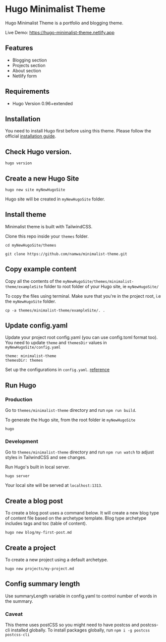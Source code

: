 # Hugo Minimalist Theme

Hugo Minimalist Theme is a portfolio and blogging theme.

Live Demo: https://hugo-minimalist-theme.netlify.app

## Features
- Blogging section
- Projects section
- About section
- Netlify form

## Requirements
- Hugo Version 0.96+extended

## Installation

You need to install Hugo first before using this theme.
Please follow the official [installation guide](https://gohugo.io/getting-started/installing/).

## Check Hugo version.
```
hugo version
```
## Create a new Hugo Site

```
hugo new site myNewHugoSite
```

Hugo site will be created in `myNewHugoSite` folder.

## Install theme

Minimalist theme is built with TailwindCSS.

Clone this repo inside your `themes` folder.

```
cd myNewHugoSite/themes

git clone https://github.com/namwa/minimalist-theme.git
```

## Copy example content

Copy all the contents of the `myNewHugoSite/themes/minimalist-theme/exampleSite` folder
to root folder of your Hugo site, ie `myNewHugoSite/`

To copy the files using terminal. Make sure that you're in the project root, i.e the `myNewHugoSite` folder.

```
cp -a themes/minimalist-theme/exampleSite/. .
```

## Update config.yaml

Update your project root config.yaml (you can use config.toml format too).
You need to update `theme` and `themesDir` values in `myNewHugoSite/config.yaml`

```
theme: minimalist-theme
themesDir: themes
```

Set up the configurations in `config.yaml`. [reference](https://github.com/namwa/minimalist-theme/blob/master/exampleSite/config.yaml)


## Run Hugo

### Production

Go to  `themes/minimalist-theme` directory and run `npm run build`.

To generate the Hugo site, from the root folder ie `myNewHugoSite`
```
hugo
```

### Development

Go to  `themes/minimalist-theme` directory and run `npm run watch` to adjust styles in TailwindCSS and
see changes.

Run Hugo's built in local server.
```
hugo server
```
Your local site will be served at `localhost:1313`.


## Create a blog post

To create a blog post uses a command below. It will create a new blog type of content
file based on the archetype template. Blog type archetype includes tags and toc (table of content).
```
hugo new blog/my-first-post.md
```

## Create a project

To create a new project using a default archetype.

```
hugo new projects/my-project.md
```

## Config summary length

Use summaryLength variable in config.yaml to control number of words in the summary.

### Caveat
This theme uses postCSS so you might need to have postcss and postcss-cli installed globally.
To install packages globally, run `npm i -g postcss postcss-cli`
